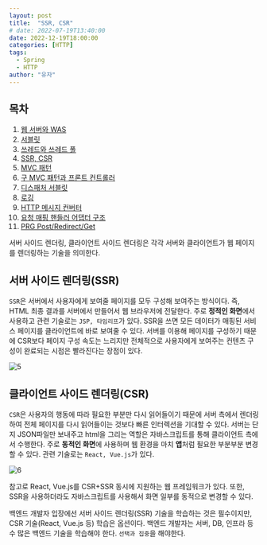 ```yaml
---
layout: post
title:  "SSR, CSR"
# date: 2022-07-19T13:40:00
date: 2022-12-19T18:00:00
categories: [HTTP]
tags:
  - Spring
  - HTTP
author: "유자"
---
```


## 목차

1. [웹 서버와 WAS](https://yessm621.github.io/http/Web-WebServer-WAS/)
2. [서블릿](https://yessm621.github.io/spring/Spring-Servlet/)
3. [쓰레드와 쓰레드 풀](https://yessm621.github.io/spring/Spring-Thread/)
4. [SSR, CSR](https://yessm621.github.io/http/Web-SSR-CSR/)
5. [MVC 패턴](https://yessm621.github.io/spring/Spring-MVCPattern/)
6. [구 MVC 패턴과 프론트 컨트롤러](https://yessm621.github.io/spring/Spring-MVCPattern-FrontController/)
7. [디스패처 서블릿](https://yessm621.github.io/spring/Spring-DispatcherServlet/)
8. [로깅](https://yessm621.github.io/web/Spring-Logging/)
9. [HTTP 메시지 컨버터](https://yessm621.github.io/spring/Spring-HTTPMessageConverter/)
10. [요청 매핑 핸들러 어댑터 구조](https://yessm621.github.io/spring/Spring-RequestMappingHandlerAdapter/)
11. [PRG Post/Redirect/Get](https://yessm621.github.io/spring/Spring-PRG/)

서버 사이드 렌더링, 클라이언트 사이드 렌더링은 각각 서버와 클라이언트가 웹 페이지를 렌더링하는 기술을 의미한다.

## 서버 사이드 렌더링(SSR)

`SSR`은 서버에서 사용자에게 보여줄 페이지를 모두 구성해 보여주는 방식이다. 즉, HTML 최종 결과를 서버에서 만들어서 웹 브라우저에 전달한다. 주로 **정적인 화면**에서 사용하고 관련 기술로는 `JSP, 타임리프`가 있다. SSR을 쓰면 모든 데이터가 매핑된 서비스 페이지를 클라이언트에 바로 보여줄 수 있다. 서버를 이용해 페이지를 구성하기 때문에 CSR보다 페이지 구성 속도는 느리지만 전체적으로 사용자에게 보여주는 컨텐츠 구성이 완료되는 시점은 빨라진다는 장점이 있다.

![5](https://user-images.githubusercontent.com/79130276/172045046-4621e416-491a-44c1-9864-257701692c4a.png)

## 클라이언트 사이드 렌더링(CSR)

`CSR`은 사용자의 행동에 따라 필요한 부분만 다시 읽어들이기 때문에 서버 측에서 렌더링하여 전체 페이지를 다시 읽어들이는 것보다 빠른 인터렉션을 기대할 수 있다. 서버는 단지 JSON파일만 보내주고 html을 그리는 역할은 자바스크립트를 통해 클라이언트 측에서 수행한다. 주로 **동적인 화면**에 사용하며 웹 환경을 마치 **앱**처럼 필요한 부분부분 변경할 수 있다. 관련 기술로는 `React, Vue.js`가 있다.

![6](https://user-images.githubusercontent.com/79130276/172045047-ddb4b4a8-581e-42be-8378-dfaf4671d3f5.png)

참고로 React, Vue.js를 CSR+SSR 동시에 지원하는 웹 프레임워크가 있다. 또한, SSR을 사용하더라도 자바스크립트를 사용해서 화면 일부를 동적으로 변경할 수 있다.

백엔드 개발자 입장에선 서버 사이드 렌더링(SSR) 기술을 학습하는 것은 필수이지만, CSR 기술(React, Vue.js 등) 학습은 옵션이다. 백엔드 개발자는 서버, DB, 인프라 등 수 많은 백엔드 기술을 학습해야 한다. `선택과 집중`을 해야한다.
